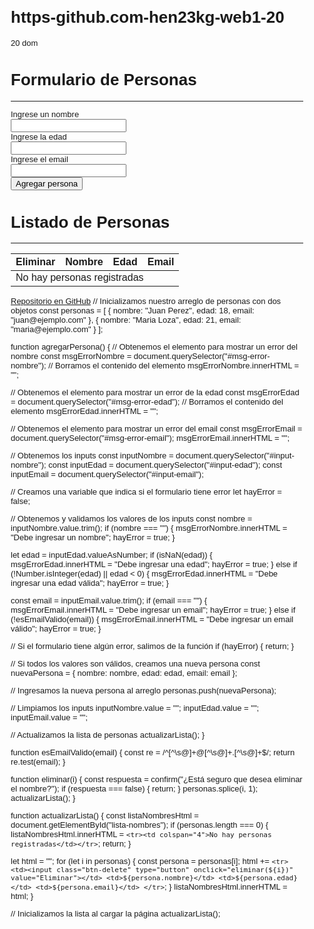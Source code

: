 # https-github.com-hen23kg-web1-20
20 dom
<!DOCTYPE html>
<html lang="es">
<head>
  <meta charset="UTF-8">
  <meta http-equiv="X-UA-Compatible" content="IE=edge">
  <meta name="viewport" content="width=device-width, initial-scale=1.0">
  <title>Listado de Nombres</title>
  <style>body {
    font-family: sans-serif;
    font-size: 13px;
  }
  
  .data-table {
    margin-top: 20px;
  }
  
  table,
  td,
  th {
    border-collapse: collapse;
    border: 1px solid #999;
    padding: 5px;
  }
  
  .msg-error {
    color: red;
    margin-bottom: 10px;
    font-size: 11px;
  }
  
  .form-group {
    margin-bottom: 10px;
  }
  
  .form-group input {
    border: 1px solid #999;
    padding: 5px;
  }
  
  .btn-save {
    border-width: 0px;
    background-color: #198754;
    color: white;
    padding: 5px 10px;
    border-radius: 3px;
    cursor: pointer;
  }
  
  .btn-delete {
    border-width: 0px;
    background-color: #dc3545;
    color: white;
    padding: 5px 10px;
    border-radius: 3px;
    cursor: pointer;
  }
  </style>

  <link rel="stylesheet" href="css/style.css">
</head>
<body onload="actualizarLista()">
  <h1>Formulario de Personas</h1>
  <hr>
  <div class="form-group">
    <label>Ingrese un nombre</label><br>
    <input type="text" id="input-nombre">
    <div class="msg-error" id="msg-error-nombre"></div>
  </div>
  <div class="form-group">
    <label>Ingrese la edad</label><br>
    <input type="number" id="input-edad" min="0">
    <div class="msg-error" id="msg-error-edad"></div>
  </div>
  <div class="form-group">
    <label>Ingrese el email</label><br>
    <input type="email" id="input-email">
    <div class="msg-error" id="msg-error-email"></div>
  </div>
  <input type="button" class="btn-save" value="Agregar persona" onclick="agregarPersona()">
  <h1>Listado de Personas</h1>
  <hr>
  <table class="data-table">
    <thead>
      <tr>
        <th>Eliminar</th>
        <th>Nombre</th>
        <th>Edad</th>
        <th>Email</th>
      </tr>
    </thead>
    <tbody id="lista-nombres">
      <tr>
        <td colspan="4">No hay personas registradas</td>
      </tr>
    </tbody>
  </table>
  <a href="https://github.com/hen23kg/web1-20.git">Repositorio en GitHub</a> // Inicializamos nuestro arreglo de personas con dos objetos
 const personas = [
  { nombre: "Juan Perez", edad: 18, email: "juan@ejemplo.com" },
  { nombre: "Maria Loza", edad: 21, email: "maria@ejemplo.com" }
];

function agregarPersona() {
  // Obtenemos el elemento para mostrar un error del nombre
  const msgErrorNombre = document.querySelector("#msg-error-nombre");
  // Borramos el contenido del elemento
  msgErrorNombre.innerHTML = "";

  // Obtenemos el elemento para mostrar un error de la edad
  const msgErrorEdad = document.querySelector("#msg-error-edad");
  // Borramos el contenido del elemento
  msgErrorEdad.innerHTML = "";

  // Obtenemos el elemento para mostrar un error del email
  const msgErrorEmail = document.querySelector("#msg-error-email");
  msgErrorEmail.innerHTML = "";

  // Obtenemos los inputs
  const inputNombre = document.querySelector("#input-nombre");
  const inputEdad = document.querySelector("#input-edad");
  const inputEmail = document.querySelector("#input-email");

  // Creamos una variable que indica si el formulario tiene error
  let hayError = false;

  // Obtenemos y validamos los valores de los inputs
  const nombre = inputNombre.value.trim();
  if (nombre === "") {
    msgErrorNombre.innerHTML = "Debe ingresar un nombre";
    hayError = true;
  }

  let edad = inputEdad.valueAsNumber;
  if (isNaN(edad)) {
    msgErrorEdad.innerHTML = "Debe ingresar una edad";
    hayError = true;
  } else if (!Number.isInteger(edad) || edad < 0) {
    msgErrorEdad.innerHTML = "Debe ingresar una edad válida";
    hayError = true;
  }

  const email = inputEmail.value.trim();
  if (email === "") {
    msgErrorEmail.innerHTML = "Debe ingresar un email";
    hayError = true;
  } else if (!esEmailValido(email)) {
    msgErrorEmail.innerHTML = "Debe ingresar un email válido";
    hayError = true;
  }

  // Si el formulario tiene algún error, salimos de la función
  if (hayError) {
    return;
  }

  // Si todos los valores son válidos, creamos una nueva persona
  const nuevaPersona = { nombre: nombre, edad: edad, email: email };

  // Ingresamos la nueva persona al arreglo
  personas.push(nuevaPersona);

  // Limpiamos los inputs
  inputNombre.value = "";
  inputEdad.value = "";
  inputEmail.value = "";

  // Actualizamos la lista de personas
  actualizarLista();
}

function esEmailValido(email) {
  const re = /^[^\s@]+@[^\s@]+\.[^\s@]+$/;
  return re.test(email);
}

function eliminar(i) {
  const respuesta = confirm("¿Está seguro que desea eliminar el nombre?");
  if (respuesta === false) {
    return;
  }
  personas.splice(i, 1);
  actualizarLista();
}

function actualizarLista() {
  const listaNombresHtml = document.getElementById("lista-nombres");
  if (personas.length === 0) {
    listaNombresHtml.innerHTML = `<tr><td colspan="4">No hay personas registradas</td></tr>`;
    return;
  }

  let html = "";
  for (let i in personas) {
    const persona = personas[i];
    html += `
      <tr>
        <td><input class="btn-delete" type="button" onclick="eliminar(${i})" value="Eliminar"></td>
        <td>${persona.nombre}</td>
        <td>${persona.edad}</td>
        <td>${persona.email}</td>
      </tr>
    `;
  }
  listaNombresHtml.innerHTML = html;
}

// Inicializamos la lista al cargar la página
actualizarLista();
  <script src="js/pr.js">
  </script>
</body>
</html>
